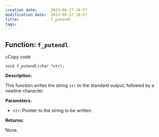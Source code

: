 ```yaml
---
creation date:		2023-06-17 18:57
modification date:	2023-06-17 18:57
title: 				f_putendl
tags:
---
```

## Function: `f_putendl`

cCopy code

`void f_putendl(char *str);`

**Description:**

This function writes the string `str` to the standard output, followed by a newline character.

**Parameters:**

- `str`: Pointer to the string to be written.

**Returns:**

None.